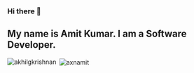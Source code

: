 ### Hi there 👋

## My name is Amit Kumar. I am a Software Developer.


<p><img align="left" src="https://github-readme-stats.vercel.app/api/top-langs/?username=axnamit&layout=compact&hide=html" alt="akhilgkrishnan" /></p>
<p>&nbsp;<img align="center" src="https://github-readme-stats.vercel.app/api?username=axnamit&show_icons=true" alt="axnamit" /></p>


<!--
**axnamit/axnamit** is a ✨ _special_ ✨ repository because its `README.md` (this file) appears on your GitHub profile.

Here are some ideas to get you started:

- 🔭 I’m currently working on
- 🌱 I’m currently learning ...
- 👯 I’m looking to collaborate on ...
- 🤔 I’m looking for help with ...
- 💬 Ask me about ...
- 📫 How to reach me: ...
- 😄 Pronouns: ...
- ⚡ Fun fact: ...
-->


